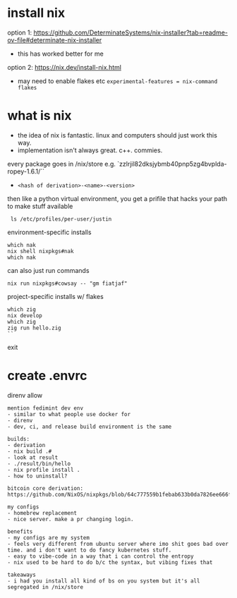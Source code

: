 # install nix

option 1: https://github.com/DeterminateSystems/nix-installer?tab=readme-ov-file#determinate-nix-installer
- this has worked better for me

option 2: https://nix.dev/install-nix.html
- may need to enable flakes etc `experimental-features = nix-command flakes`

# what is nix

- the idea of nix is fantastic. linux and computers should just work this way.
- implementation isn't always great. c++. commies.

every package goes in /nix/store e.g. `zzlrjil82dksjybmb40pnp5zg4bvplda-ropey-1.6.1/``
- `<hash of derivation>-<name>-<version>`

then like a python virtual environment, you get a prifile that hacks your path to make stuff available


```
 ls /etc/profiles/per-user/justin
```

environment-specific installs
```
which nak 
nix shell nixpkgs#nak
which nak
```

can also just run commands
```
nix run nixpkgs#cowsay -- "gm fiatjaf"
```

project-specific installs w/ flakes

```
which zig
nix develop
which zig
zig run hello.zig
``
```
exit
# create .envrc
direnv allow
```
mention fedimint dev env
- similar to what people use docker for
- direnv
- dev, ci, and release build environment is the same

builds:
- derivation
- nix build .#
- look at result
- ./result/bin/hello
- nix profile install .
- how to uninstall?

bitcoin core derivation: https://github.com/NixOS/nixpkgs/blob/64c777559b1febab633b0da7826ee666f6ef3c49/pkgs/applications/blockchains/bitcoin/default.nix

my configs
- homebrew replacement
- nice server. make a pr changing login.

benefits
- my configs are my system
- feels very different from ubuntu server where imo shit goes bad over time. and i don't want to do fancy kubernetes stuff.
- easy to vibe-code in a way that i can control the entropy
- nix used to be hard to do b/c the syntax, but vibing fixes that

takeaways
- i had you install all kind of bs on you system but it's all segregated in /nix/store
